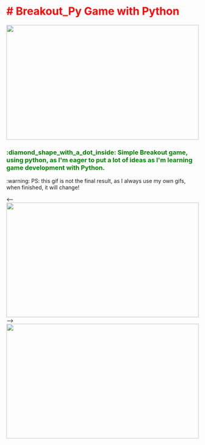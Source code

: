 <div id="banner">
  <h1><span style="color:red"># Breakout_Py Game with Python</span></h1>
  <img src="https://media.giphy.com/media/26u4iGYsaVfWljK6s/giphy.gif" width="100%" height="300px"/>
</div>
<div id="content">
  <p><h3><span style="color: green">:diamond_shape_with_a_dot_inside: Simple Breakout game, using python, as I'm eager to put a lot of ideas as I'm learning game development with Python.</span></h3></p>
<p> :warning: PS: this gif is not the final result, as I always use my own gifs, when finished, it will change!</p>
<div id="footer">
  <-- <img src="https://media.giphy.com/media/AhhGtrpj5ZxGZER5yC/giphy.gif" width="100%" height="300px"/> -->
  <img src="./pythongameprogramming_breakout001.png" width="100%" height="300px"/>
</div>
